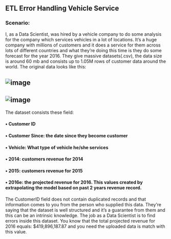 ## ETL Error Handling Vehicle Service

### Scenario:
I, as a Data Scientist, was hired by a vehicle company to do some analysis for the company which services vehicles in a lot of locations. It’s a huge company with millions of customers and it does a service for them across lots of different countries and what they’re doing this time is they do some forecast for the year 2016. They give massive datasets(.csv), the data size is around 60 mb and consists up to 1.05M rows of customer data around the world.
The original data looks like this:

## ![image](https://user-images.githubusercontent.com/37673834/168415626-9bf4e2dd-ed0b-403d-a805-c98e9f638738.png)
## ![image](https://user-images.githubusercontent.com/37673834/168415356-a7d5b285-ac7e-474a-8c6e-9eaf950f3cb0.png)

The dataset consists these field:
#### •	Customer ID
#### •	Customer Since: the date since they become customer
#### •	Vehicle: What type of vehicle he/she services
#### •	2014: customers revenue for 2014
#### •	2015: customers revenue for 2015
#### •	2016e: the projected revenue for 2016. This values created by extrapolating the model based on past 2 years revenue record.

The CustomerID field does not contain duplicated records and that information comes to you from the person who supplied this data. They’re saying that the dataset is well structured and it’s a guarantee from them and this can be an intrinsic knowledge. The job as a Data Scientist is to find errors inside this dataset. You know that the total projected revenue for 2016 equals: $419,896,187.87 and you need the uploaded data is match with this value.
